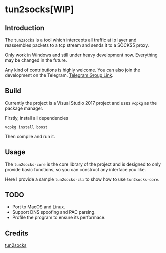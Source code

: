 # tun2socks[WIP]

## Introduction

The `tun2socks` is a tool which intercepts all traffic at ip layer and reassembles packets to a tcp stream and sends it to a SOCKS5 proxy.

Only work in Windows and still under heavy development now. Everything may be changed in the future.

Any kind of contributions is highly welcome. You can also join the development on the Telegram. [Telegram Group Link](https://t.me/joinchat/HFFokxdMTSOdbL2bKIVhnw).

## Build

Currently the project is a Visual Studio 2017 project and uses `vcpkg` as the package manager.

Firstly, install all dependencies

```
vcpkg install boost
```

Then compile and run it.

## Usage

The `tun2socks-core` is the core library of the project and is designed to only provide basic functions, so you can construct any interface you like.

Here I provide a sample `tun2socks-cli` to show how to use `tun2socks-core`.

## TODO

- Port to MacOS and Linux.
- Support DNS spoofing and PAC parsing.
- Profile the program to ensure its performace.

## Credits

[tun2socks](https://github.com/zhuhaow/tun2socks)

